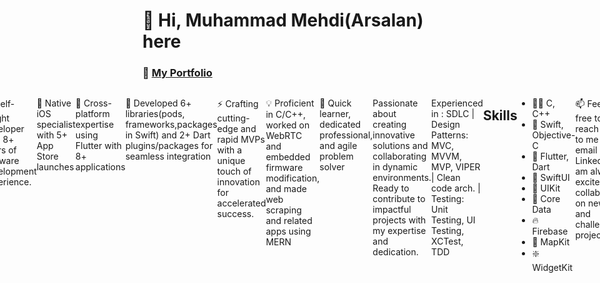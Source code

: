 # 👋 Hi, Muhammad Mehdi(Arsalan) here

### 💼 **[My Portfolio](https://github.com/arsalanj/Mobile-Developer-Portfolio)**
<div style="display:flex;justify-content:center;">


## About Me

📚 Self-taught developer with 8+ years of software development experience.

📱 Native iOS specialist with 5+ App Store launches

🚀 Cross-platform expertise using Flutter with 8+ applications

🔌 Developed 6+ libraries(pods, frameworks,packages in Swift) and 2+ Dart plugins/packages for seamless integration

⚡ Crafting cutting-edge and rapid MVPs with a unique touch of innovation for accelerated success. 

💡 Proficient in C/C++, worked on WebRTC and embedded firmware modification, and made web scraping and related apps using MERN 

🌟 Quick learner, dedicated professional, and agile problem solver

Passionate about creating innovative solutions and collaborating in dynamic environments. Ready to contribute to impactful projects with my expertise and dedication.


Experienced in :
SDLC | Design Patterns: MVC, MVVM, MVP, VIPER | Clean code arch. | Testing: Unit Testing, UI Testing, XCTest, TDD

## Skills

- 🧑‍💻 C, C++
- 🚀 Swift, Objective-C
- 🌟 Flutter, Dart
- 🎨 SwiftUI
- 📲 UIKit
- 💽 Core Data
- 🔥 Firebase
- 📍 MapKit
- ❇️ WidgetKit

📫 Feel free to reach out to me via email or LinkedIn. I am always excited to collaborate on new and challenging projects.

[Email](mailto:arsalanjaf@gmail.com) | [Resume](https://tinyurl.com/MMehdiCV) 
